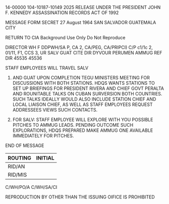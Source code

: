 14-00000
104-10187-10149
2025 RELEASE UNDER THE PRESIDENT JOHN F. KENNEDY ASSASSINATION RECORDS ACT OF 1992

MESSAGE FORM
SECRET
27 August 1964
SAN SALVADOR GUATEMALA CITY

RETURN TO CIA
Background Use Only
Do Not Reproduce

DIRECTOR
WH F
DDPWH/SA P, CA 2, CA/PEG, CA/PRIPCI) C/P
c1/1c 2, 01/11, F1, CCS 3, UR
SALV GUAT
CITE DIR
DYVOUR PERUMEN AMMUG
REF DIR 45535
45536

STAFF EMPLOYEES WILL TRAVEL SALV

1. AND GUAT UPON COMPLETION TEGU MINISTERS MEETING FOR DISCUSSIONS WITH BOTH STATIONS. HDQS WANTS STATIONS TO SET UP BRIEFINGS FOR PRESIDENT
   RIVERA AND CHIEF GOVT PERALTA AND ROUNITABLE TALKS ON CUBAN SURVERSION BOTH COUNTRIES. SUCH TALKS IDEALLY WOULD ALSO INCLUDE STATION CHIEF AND LOCAL LIAISON CHIEF, AS WELL AS STAFF EMPLOYEES
   REQUEST ADDRESSEES VIEWS SUCH CONTACTS.

2. FOR SALV: STAFF EMPLOYEE WILL EXPLORE WITH YOU POSSIBLE PITCHES TO AMMUG LEADS. PENDING OUTCOME SUCH EXPLORATIONS, HDQS PREPARED MAKE AMMUG ONE AVAILABLE IMMEDIATELY FOR PITCHES.

END OF MESSAGE

| ROUTING | INITIAL |
| ------- | ------- |
| RID/AN  |         |
| RID/MIS |         |

C/WH/PO/A
C/WH/SA/CI

REPRODUCTION BY OTHER THAN THE ISSUING OIFICE IS PROHIBITED
